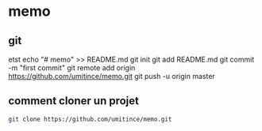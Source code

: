 # memo

## git
etst
echo "# memo" >> README.md
git init
git add README.md
git commit -m "first commit"
git remote add origin https://github.com/umitince/memo.git
git push -u origin master

## comment cloner un projet

```bash
git clone https://github.com/umitince/memo.git
```
